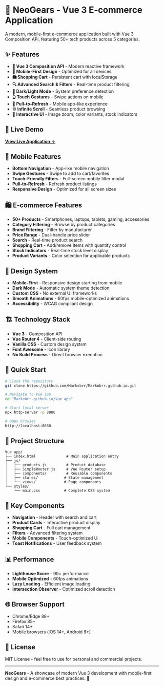 # 🛒 NeoGears - Vue 3 E-commerce Application

A modern, mobile-first e-commerce application built with Vue 3 Composition API, featuring 50+ tech products across 5 categories.

## ✨ Features

- **🎯 Vue 3 Composition API** - Modern reactive framework
- **📱 Mobile-First Design** - Optimized for all devices
- **🛍️ Shopping Cart** - Persistent cart with localStorage
- **🔍 Advanced Search & Filters** - Real-time product filtering
- **🌙 Dark/Light Mode** - System preference detection
- **👆 Touch Gestures** - Swipe actions on mobile
- **🔄 Pull-to-Refresh** - Mobile app-like experience
- **♾️ Infinite Scroll** - Seamless product browsing
- **🎨 Interactive UI** - Image zoom, color variants, stock indicators

## 🚀 Live Demo

[**View Live Application →**](https://markobrr.github.io/Vue%20app/)

## 📱 Mobile Features

- **Bottom Navigation** - App-like mobile navigation
- **Swipe Gestures** - Swipe to add to cart/favorites
- **Touch-Friendly Filters** - Full-screen mobile filter modal
- **Pull-to-Refresh** - Refresh product listings
- **Responsive Design** - Optimized for all screen sizes

## 🛍️ E-commerce Features

- **50+ Products** - Smartphones, laptops, tablets, gaming, accessories
- **Category Filtering** - Browse by product categories
- **Brand Filtering** - Filter by manufacturer
- **Price Range** - Dual-handle price slider
- **Search** - Real-time product search
- **Shopping Cart** - Add/remove items with quantity control
- **Stock Indicators** - Real-time stock level display
- **Product Variants** - Color selection for applicable products

## 🎨 Design System

- **Mobile-First** - Responsive design starting from mobile
- **Dark Mode** - Automatic system theme detection
- **Custom CSS** - No external UI frameworks
- **Smooth Animations** - 60fps mobile-optimized animations
- **Accessibility** - WCAG compliant design

## 🏗️ Technology Stack

- **Vue 3** - Composition API
- **Vue Router 4** - Client-side routing
- **Vanilla CSS** - Custom design system
- **Font Awesome** - Icon library
- **No Build Process** - Direct browser execution

## 🚀 Quick Start

```bash
# Clone the repository
git clone https://github.com/Markobrr/Markobrr.github.io.git

# Navigate to Vue app
cd "Markobrr.github.io/Vue app"

# Start local server
npx http-server -p 8080

# Open browser
http://localhost:8080
```

## 📁 Project Structure

```
Vue app/
├── index.html              # Main application entry
├── js/
│   ├── products.js         # Product database
│   ├── SimpleRouter.js     # Vue Router setup
│   ├── components/         # Reusable components
│   ├── stores/            # State management
│   └── views/             # Page components
└── styles/
    └── main.css           # Complete CSS system
```

## 🎯 Key Components

- **Navigation** - Header with search and cart
- **Product Cards** - Interactive product display
- **Shopping Cart** - Full cart management
- **Filters** - Advanced filtering system
- **Mobile Components** - Touch-optimized UI
- **Toast Notifications** - User feedback system

## 📊 Performance

- **Lighthouse Score** - 90+ performance
- **Mobile Optimized** - 60fps animations
- **Lazy Loading** - Efficient image loading
- **Intersection Observer** - Optimized scroll detection

## 🌐 Browser Support

- Chrome/Edge 88+
- Firefox 85+
- Safari 14+
- Mobile browsers (iOS 14+, Android 8+)

## 📄 License

MIT License - feel free to use for personal and commercial projects.

---

**NeoGears** - A showcase of modern Vue 3 development with mobile-first design and e-commerce best practices. 🚀
